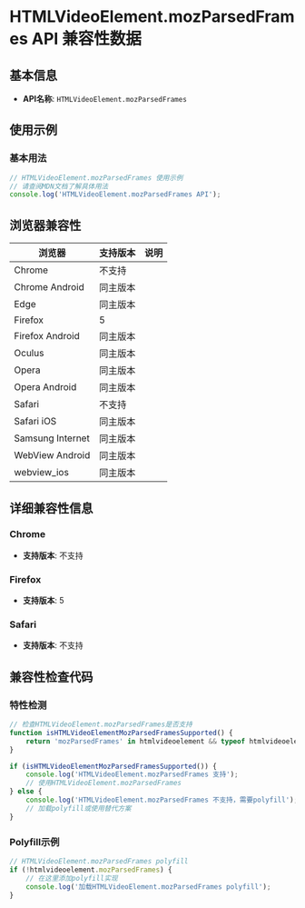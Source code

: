 # HTMLVideoElement.mozParsedFrames API 兼容性数据

## 基本信息

- **API名称**: `HTMLVideoElement.mozParsedFrames`

## 使用示例

### 基本用法

```javascript
// HTMLVideoElement.mozParsedFrames 使用示例
// 请查阅MDN文档了解具体用法
console.log('HTMLVideoElement.mozParsedFrames API');
```

## 浏览器兼容性

| 浏览器 | 支持版本 | 说明 |
|--------|----------|------|
| Chrome | 不支持 |  |
| Chrome Android | 同主版本 |  |
| Edge | 同主版本 |  |
| Firefox | 5 |  |
| Firefox Android | 同主版本 |  |
| Oculus | 同主版本 |  |
| Opera | 同主版本 |  |
| Opera Android | 同主版本 |  |
| Safari | 不支持 |  |
| Safari iOS | 同主版本 |  |
| Samsung Internet | 同主版本 |  |
| WebView Android | 同主版本 |  |
| webview_ios | 同主版本 |  |

## 详细兼容性信息

### Chrome

- **支持版本**: 不支持

### Firefox

- **支持版本**: 5

### Safari

- **支持版本**: 不支持

## 兼容性检查代码

### 特性检测

```javascript
// 检查HTMLVideoElement.mozParsedFrames是否支持
function isHTMLVideoElementMozParsedFramesSupported() {
    return 'mozParsedFrames' in htmlvideoelement && typeof htmlvideoelement.mozParsedFrames === 'function';
}

if (isHTMLVideoElementMozParsedFramesSupported()) {
    console.log('HTMLVideoElement.mozParsedFrames 支持');
    // 使用HTMLVideoElement.mozParsedFrames
} else {
    console.log('HTMLVideoElement.mozParsedFrames 不支持，需要polyfill');
    // 加载polyfill或使用替代方案
}
```

### Polyfill示例

```javascript
// HTMLVideoElement.mozParsedFrames polyfill
if (!htmlvideoelement.mozParsedFrames) {
    // 在这里添加polyfill实现
    console.log('加载HTMLVideoElement.mozParsedFrames polyfill');
}
```


